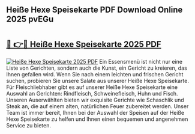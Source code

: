 ## Heiße Hexe Speisekarte PDF Download Online 2025 pvEGu

# <h2><a href="http://gcd4k7.nevu.top/?p=Hei%c3%9fe+Hexe+Speisekarte">🔗 👉🔴 Heiße Hexe Speisekarte 2025 PDF</a></h2>

[![Heiße Hexe Speisekarte 2025 PDF](https://i.imgur.com/dBaPXMq.png)](http://gcd4k7.nevu.top/?p=Hei%c3%9fe+Hexe+Speisekarte)
Ein Essensmenü ist nicht nur eine Liste von Gerichten, sondern auch die Kunst, ein Gericht zu kreieren, das Ihnen gefallen wird. Wenn Sie nach einem leichten und frischen Gericht suchen, probieren Sie unsere Salate aus unserer Heiße Hexe Speisekarte. Für Fleischliebhaber gibt es auf unserer Heiße Hexe Speisekarte eine Auswahl an Gerichten: Rindfleisch, Schweinefleisch, Huhn und Fisch. Unseren Auserwählten bieten wir exquisite Gerichte wie Schaschlik und Steak an, die auf einem alten, natürlichen Feuer zubereitet werden. Unser Team ist immer bereit, Ihnen bei der Auswahl der Speisen auf der Heiße Hexe Speisekarte zu helfen und Ihnen einen bequemen und angenehmen Service zu bieten.
